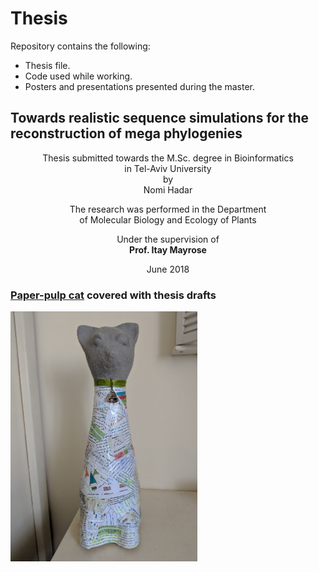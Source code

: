 # Thesis
Repository contains the following:
- Thesis file.
- Code used while working.  
- Posters and presentations presented during the master.


<p align="center">
<h2>Towards realistic sequence simulations for the reconstruction of mega phylogenies<br/></h2>
</p>

<p align="center">
 Thesis submitted towards the M.Sc. degree in Bioinformatics<br/>
 in Tel-Aviv University<br/>
 by<br/>
 Nomi Hadar<br/>
</p>

<p align="center">
 The research was performed in the Department<br/>
 of Molecular Biology and Ecology of Plants<br/>
</p>

<p align="center">
 Under the supervision of<br/>
 <strong>Prof. Itay Mayrose</strong><br/>
</p>

<p align="center">
 June 2018<br/>
</p>


### [Paper-pulp cat](cathesis/) covered with thesis drafts 

<p align="left">
  <img width="299" height="400" src="cathesis/IMG_20180704_092941_1.jpg">
</p>



